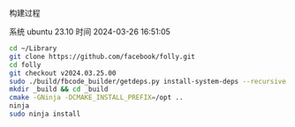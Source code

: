 构建过程

系统	ubuntu 23.10 
时间	2024-03-26 16:51:05

```bash
cd ~/Library
git clone https://github.com/facebook/folly.git
cd folly
git checkout v2024.03.25.00
sudo ./build/fbcode_builder/getdeps.py install-system-deps --recursive
mkdir _build && cd _build
cmake -GNinja -DCMAKE_INSTALL_PREFIX=/opt ..
ninja
sudo ninja install
```
